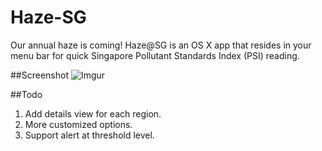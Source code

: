 # Haze-SG
Our annual haze is coming!
Haze@SG is an OS X app that resides in your menu bar for quick Singapore Pollutant Standards Index (PSI) reading.

##Screenshot
![Imgur](http://i.imgur.com/YI7YUib.png?1)


##Todo
1. Add details view for each region.
2. More customized options.
3. Support alert at threshold level.